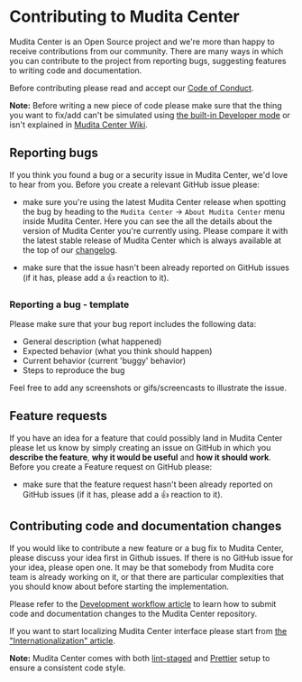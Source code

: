 # Contributing to Mudita Center

Mudita Center is an Open Source project and we're more than happy to receive contributions from our community. There are many ways in which you can contribute to the project from reporting bugs, suggesting features to writing code and documentation.

Before contributing please read and accept our [Code of Conduct](./CODE_OF_CONDUCT.md).

**Note:** Before writing a new piece of code please make sure that the thing you want to fix/add can't be simulated using [the built-in Developer mode](quickstart.md#enable-developer-mode-inside-the-application) or isn't explained in [Mudita Center Wiki](https://github.com/mudita/mudita-center/wiki).

## Reporting bugs

If you think you found a bug or a security issue in Mudita Center, we'd love to hear from you. Before you create a relevant GitHub issue please:

- make sure you're using the latest Mudita Center release when spotting the bug by heading to the `Mudita Center` -> `About Mudita Center` menu inside Mudita Center. Here you can see the all the details about the version of Mudita Center you're currently using. Please compare it with the latest stable release of Mudita Center which is always available at the top of our [changelog](https://github.com/Mudita/mudita-center/releases).

- make sure that the issue hasn't been already reported on GitHub issues (if it has, please add a 👍 reaction to it).

### Reporting a bug - template

Please make sure that your bug report includes the following data:

- General description (what happened)
- Expected behavior (what you think should happen)
- Current behavior (current 'buggy' behavior)
- Steps to reproduce the bug

Feel free to add any screenshots or gifs/screencasts to illustrate the issue.

## Feature requests

If you have an idea for a feature that could possibly land in Mudita Center please let us know by simply creating an issue on GitHub in which you **describe the feature**, **why it would be useful** and **how it should work**. Before you create a Feature request on GitHub please:

- make sure that the feature request hasn't been already reported on GitHub issues (if it has, please add a 👍 reaction to it).

## Contributing code and documentation changes

If you would like to contribute a new feature or a bug fix to Mudita Center, please discuss your idea first in Github issues. If there is no GitHub issue for your idea, please open one. It may be that somebody from Mudita core team is already working on it, or that there are particular complexities that you should know about before starting the implementation.

Please refer to the [Development workflow article](development_workflow.md) to learn how to submit code and documentation changes to the Mudita Center repository.

If you want to start localizing Mudita Center interface please start from [the "Internationalization" article](./i18n.md).

**Note:** Mudita Center comes with both [lint-staged](https://github.com/okonet/lint-staged) and [Prettier](https://prettier.io/) setup to ensure a consistent code style.
